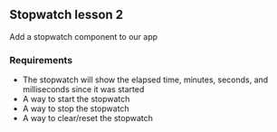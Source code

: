 ## Stopwatch lesson 2

Add a stopwatch component to our app
    
### Requirements
* The stopwatch will show the elapsed time, minutes, seconds, and milliseconds since it was started
* A way to start the stopwatch
* A way to stop the stopwatch
* A way to clear/reset the stopwatch